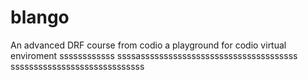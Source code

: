 # blango
An advanced DRF course from codio a playground for codio virtual enviroment
ssssssssssss
ssssassssssssssssssssssssssssssssssssss
sssssssssssssssssssssssssssss